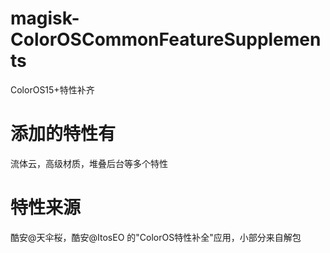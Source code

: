 # magisk-ColorOSCommonFeatureSupplements
ColorOS15+特性补齐

# 添加的特性有
流体云，高级材质，堆叠后台等多个特性

# 特性来源
酷安@天伞桜，酷安@ItosEO 的"ColorOS特性补全"应用，小部分来自解包
